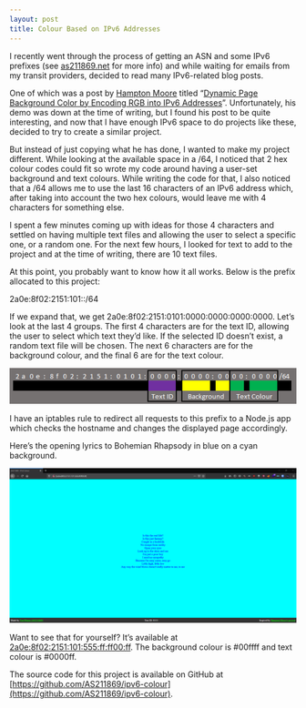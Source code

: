 ```yaml
---
layout: post
title: Colour Based on IPv6 Addresses
---
```

I recently went through the process of getting an ASN and some IPv6 prefixes (see [as211869.net](https://as211869.net) for more info) and while waiting for emails from my transit providers, decided to read many IPv6-related blog posts.

One of which was a post by [Hampton Moore](https://hamptonmoore.com/) titled “[Dynamic Page Background Color by Encoding RGB into IPv6 Addresses](https://hamptonmoore.com/posts/ipv6-color/)”. Unfortunately, his demo was down at the time of writing, but I found his post to be quite interesting, and now that I have enough IPv6 space to do projects like these, decided to try to create a similar project.

But instead of just copying what he has done, I wanted to make my project different. While looking at the available space in a /64, I noticed that 2 hex colour codes could fit so wrote my code around having a user-set background and text colours. While writing the code for that, I also noticed that a /64 allows me to use the last 16 characters of an IPv6 address which, after taking into account the two hex colours, would leave me with 4 characters for something else.

I spent a few minutes coming up with ideas for those 4 characters and settled on having multiple text files and allowing the user to select a specific one, or a random one. For the next few hours, I looked for text to add to the project and at the time of writing, there are 10 text files.

At this point, you probably want to know how it all works. Below is the prefix allocated to this project:

2a0e:8f02:2151:101::/64

If we expand that, we get 2a0e:8f02:2151:0101:0000:0000:0000:0000. Let’s look at the last 4 groups. The first 4 characters are for the text ID, allowing the user to select which text they’d like. If the selected ID doesn’t exist, a random text file will be chosen. The next 6 characters are for the background colour, and the final 6 are for the text colour.


![Project IPv6 Prefix](/images/uploads/colour-based-on-ipv6-addresses-EXCEL_seAOiSFpBk.png)

I have an iptables rule to redirect all requests to this prefix to a Node.js app which checks the hostname and changes the displayed page accordingly.

Here’s the opening lyrics to Bohemian Rhapsody in blue on a cyan background.

![Bohemian Rhapsody](/images/uploads/colour-based-on-ipv6-addresses-firefox_qDeb6MkJsS.png)

Want to see that for yourself? It’s available at [2a0e:8f02:2151:101:555:ff:ff00:ff](http://[2a0e:8f02:2151:101:555:ff:ff00:ff]). The background colour is #00ffff and text colour is #0000ff.

The source code for this project is available on GitHub at [https://github.com/AS211869/ipv6-colour](https://github.com/AS211869/ipv6-colour).


